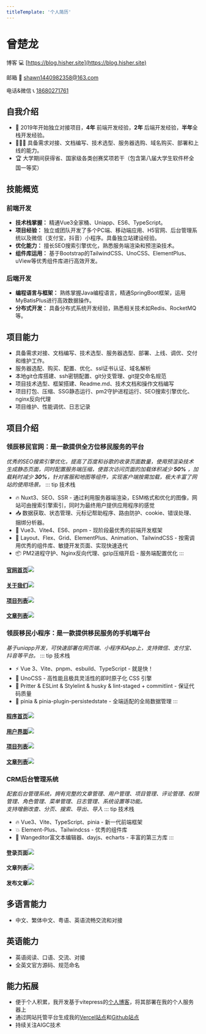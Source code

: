```yaml
---
titleTemplate: '个人简历'
---
```

# 曾楚龙

博客 💻 [https://blog.hisher.site](https://blog.hisher.site)

邮箱 📧 [shawn1440982358@163.com](mailto:shawn1440982358@163.com)

电话&微信 📞 [18680271761](tel:+8618680271761)

## 自我介绍
- 💪 2019年开始独立对接项目，**4年** 前端开发经验，**2年** 后端开发经验，**半年**全栈开发经验。
- 👨🏻‍💻 具备需求对接、文档编写、技术选型、服务器选购、域名购买、部署和上线的能力。
- 🏆 大学期间获得省、国家级各类创赛奖项若干（包含第八届大学生软件杯全国一等奖）

## 技能概览

### 前端开发
- **技术栈掌握：** 精通Vue3全家桶、Uniapp、ES6、TypeScript。
- **项目经验：** 独立或团队开发了多个PC端、移动端应用、H5官网、后台管理系统以及微信（支付宝，抖音）小程序。具备独立站建设经验。
- **优化能力：** 擅长SEO搜索引擎优化，熟悉服务端渲染和预渲染技术。
- **组件库运用：** 基于Bootstrap的TailwindCSS、UnoCSS、ElementPlus、uView等优秀组件库进行高效开发。

### 后端开发
- **编程语言与框架：** 熟练掌握Java编程语言，精通SpringBoot框架，运用MyBatisPlus进行高效数据操作。
- **分布式开发：** 具备分布式系统开发经验，熟悉相关技术如Redis、RocketMQ等。

## 项目能力
- 具备需求对接、文档编写、技术选型、服务器选型、部署、上线、调优、交付和维护工作。
- 服务器选配、购买、配置、优化、ssl证书认证、域名解析
- 本地git仓库搭建、ssh密钥配置、git分支管理、git提交命名规范
- 项目技术选型、框架搭建、Readme.md、技术文档和操作文档编写
- 项目打包、压缩、SSG静态运行、pm2守护进程运行、SEO搜索引擎优化、nginx反向代理
- 项目维护、性能调优、日志记录

## 项目介绍

### 领辰移民官网：是一款提供全方位移民服务的平台
*优秀的SEO搜索引擎优化，提高了百度和谷歌的收录页面数量，使用预渲染技术生成静态页面，同时配置服务端压缩，使首次访问页面的加载体积减少  **50%** ，加载耗时减少  **30%**，针对客服和地图等组件，实现客户端按需加载，极大丰富了网站的使用场景。*
::: tip 技术栈
- 🔥 Nuxt3、SEO、SSR - 通过利用服务器端渲染，ESM格式和优化的图像，网站可由搜索引擎索引，同时为最终用户提供应用程序的感觉
- 📥 数据获取、状态管理、元标记帮助程序、路由防护、cookie、错误处理、捆绑分析器。
- 🌈 Vue3、Vite4、ES6、pnpm - 现阶段最优秀的前端开发框架
- 🎨 Layout、Flex、Grid、ElementPlus、Animation、TailwindCSS - 按需调用优秀的组件库、敏捷开发页面、实现快速迭代
- 📦 PM2进程守护、Nginx反向代理、gzip压缩开启 - 服务端配置优化
:::
#### [官网首页](https://lc.plus)![](https://www.hisher.site/pic/intro/LC_PC_HOME.png)  
#### [关于我们](https://lc.plus/about)![](https://www.hisher.site/pic/intro/LC_PC_ABOUT.png)  
#### [项目列表](https://lc.plus/project)![](https://www.hisher.site/pic/intro/LC_PC_PROJECT.png)  
#### [文章列表](https://lc.plus/article)![](https://www.hisher.site/pic/intro/LC_PC_ARTICLE.png)  
### 领辰移民小程序：是一款提供移民服务的手机端平台
*基于uniapp开发，可快速部署在网页端、小程序和App上，支持微信、支付宝、抖音等平台。*
::: tip 技术栈
- ⚡️ Vue 3、Vite、pnpm、esbuild、TypeScript - 就是快！
- 🎨 UnoCSS - 高性能且极具灵活性的即时原子化 CSS 引擎
- 🦾 Pritter & ESLint & Stylelint & husky & lint-staged + commitlint - 保证代码质量
- 🍍 pinia & pinia-plugin-persistedstate - 全端适配的全局数据管理
:::
#### [程序首页](https://m.lc.plus)![](https://www.hisher.site/pic/intro/LC_M_HOME.png)  
#### [用户界面](https://m.lc.plus)![](https://www.hisher.site/pic/intro/LC_M_USER.png)  
#### [项目列表](https://m.lc.plus)![](https://www.hisher.site/pic/intro/LC_M_PROJECT.png)  
#### [文章列表](https://m.lc.plus)![](https://www.hisher.site/pic/intro/LC_M_ARTICLE_LIST.png)  
### CRM后台管理系统
*配套后台管理系统，拥有完整的文章管理、用户管理、项目管理、评论管理、权限管理、角色管理、菜单管理、日志管理、系统设置等功能。*  
*支持增删改查、分页、搜索、导出、导入*
::: tip 技术栈
- 🔥 Vue3、Vite、TypeScript、pinia - 新一代前端框架
- 💥 Element-Plus、Tailwindcss - 优秀的组件库
- 🍭 Wangeditor富文本编辑器、dayjs、echarts - 丰富的第三方库
:::
#### 登录页面![](https://www.hisher.site/pic/intro/LC_ADMIN_LOGIN.webp)  
#### 文章列表![](https://www.hisher.site/pic/intro/LC_ADMIN_ARTICLE_LIST.webp)  
#### 发布文章![](https://www.hisher.site/pic/intro/LC_ADMIN_POST_ARTICLE.webp)  

## 多语言能力
- 中文、繁体中文、粤语、英语流畅交流和对接

## 英语能力
- 英语阅读、口语、交流、对接
- 全英文官方源码、规范命名

## 能力拓展
- 便于个人积累，我开发基于vitepress的[个人博客](https://blog.hisher.site)，将其部署在我的个人服务器上
- 通过网站托管平台生成我的[Vercel站点](https://clung-tsang-github-io.vercel.app/)和[Github站点](https://clungtsang.github.io/)
- 持续关注AIGC技术
